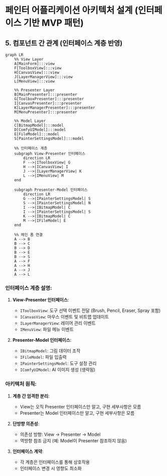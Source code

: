 # 페인터 어플리케이션 아키텍처 설계 (인터페이스 기반 MVP 패턴)

## 5. 컴포넌트 간 관계 (인터페이스 계층 반영)
```mermaid
graph LR
    %% View Layer
    A[MainForm]:::view
    F[ToolboxView]:::view
    H[CanvasView]:::view
    J[LayerManagerView]:::view
    L[MenuView]:::view
    
    %% Presenter Layer
    B[MainPresenter]:::presenter
    G[ToolboxPresenter]:::presenter
    I[CanvasPresenter]:::presenter
    K[LayerManagerPresenter]:::presenter
    M[MenuPresenter]:::presenter
    
    %% Model Layer
    C[BitmapModel]:::model
    D[ComfyUIModel]:::model
    E[FileModel]:::model
    S[PainterSettingsModel]:::model
    
    %% 인터페이스 계층
    subgraph View-Presenter 인터페이스
        direction LR
        F -->|IToolboxView| G
        H -->|ICanvasView| I
        J -->|ILayerManagerView| K
        L -->|IMenuView| M
    end
    
    subgraph Presenter-Model 인터페이스
        direction LR
        G -->|IPainterSettingsModel| S
        S -->|IPainterSettingsModel| N
        I -->|IBitmapModel| C
        I -->|IPainterSettingsModel| S
        K -->|IBitmapModel| C
        M -->|IFileModel| E
    end
    
    %% 메인 폼 연결
    A --> B
    B --> C
    B --> D
    B --> E
    B --> S
    A --> F
    A --> H
    A --> J
    A --> L
```

### 인터페이스 계층 설명:
1. **View-Presenter 인터페이스**:
   - `IToolboxView`: 도구 선택 이벤트 전달 (Brush, Pencil, Eraser, Spray 포함)
   - `ICanvasView`: 마우스 이벤트 및 비트맵 업데이트
   - `ILayerManagerView`: 레이어 관리 이벤트
   - `IMenuView`: 파일 메뉴 이벤트

2. **Presenter-Model 인터페이스**:
   - `IBitmapModel`: 그림 데이터 조작
   - `IFileModel`: 파일 입출력
   - `IPainterSettingsModel`: 도구 설정 관리
   - `IComfyUIModel`: AI 이미지 생성 (생략됨)

### 아키텍처 원칙:
1. **계층 간 엄격한 분리**: 
   - View는 오직 Presenter 인터페이스만 알고, 구현 세부사항은 모름
   - Presenter는 Model 인터페이스만 알고, 구현 세부사항은 모름

2. **단방향 의존성**:
   - 의존성 방향: View → Presenter → Model
   - 역방향 참조 금지 (예: Model이 Presenter 참조하지 않음)

3. **인터페이스 계약**:
   - 각 계층은 인터페이스를 통해 상호작용
   - 인터페이스 변경 시 영향도 최소화